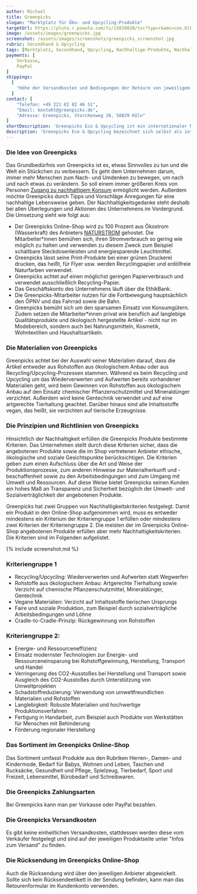 ```yaml
---
author: Michael
title: Greenpicks
slogan: "Marktplatz für Öko- und Upcycling-Produkte"
targetUrl: https://pluto.r.powuta.com/ts/i5038020/tsc?typ=r&amc=con.blbn.490871.505057.CRT3csrg6WW
image: /assets/images/greenpicks.jpg
screenshot: /assets/images/screenshots/greenpicks_screenshot.jpg
rubric: Secondhand & Upcycling
tags: [Marktplatz, Secondhand, Upcycling, Nachhaltige-Produkte, Nachhaltiger-Lebensstil]
payments: [
    Vorkasse,
    PayPal
]
shippings:
  [
    "Höhe der Versandkosten und Bedingungen der Retoure von jeweiligem Anbieter abhängig"
  ]
contact: [
    "Telefon: +49 221 82 82 46 51",
    "Email: kontakt@greenpicks.de",
    "Adresse: Greenpicks, Storchenweg 26, 50829 Köln"
]
shortDescription: 'Greenpicks Eco & Upcycling ist ein internationaler Marktplatz für vielfältige Produkte aus den Bereichen Bio, Green Lifestyle, Upcycling, Eco-Design und Fashion.'
description: 'Greenpicks Eco & Upcycling bezeichnet sich selbst als internationalen Marktplatz für vielfältige Produkte aus den Bereichen Bio, Green Lifestyle, Upcycling, Eco Design und Eco Fashion.'
---
```


### Die Idee von Greenpicks

Das Grundbedürfnis von Greenpicks ist es, etwas Sinnvolles zu tun und die Welt ein Stückchen zu verbessern. Es geht dem Unternehmen darum, immer mehr Menschen zum Nach- und Umdenken zu bewegen, um nach und nach etwas zu verändern. So soll einem immer größeren Kreis von Personen [Zugang zu nachhaltigem Konsum](https://www.greenpicks.de/de/ueber-uns) ermöglicht werden. Außerdem möchte Greenpicks durch Tipps und Vorschläge Anregungen für eine nachhaltige Lebensweise geben. Der Nachhaltigkeitsgedanke steht deshalb bei allen Überlegungen und Aktionen des Unternehmens im Vordergrund. Die Umsetzung sieht wie folgt aus:

- Der Greenpicks Online-Shop wird zu 100 Prozent aus Ökostrom (Wasserkraft) des Anbieters [NATURSTROM](https://gutes-gewissen.com/oekostrom-und-oekogas/Naturstrom/) gehostet. Die Mitarbeiter*innen bemühen sich, ihren Stromverbrauch so gering wie möglich zu halten und verwenden zu diesem Zweck zum Beispiel schaltbare Steckdosenleisten und energiesparende Leuchtmittel.
- Greenpicks lässt seine Print-Produkte bei einer grünen Druckerei drucken, das heißt, für Flyer usw. werden Recyclingpapier und erdölfreie Naturfarben verwendet.
- Greenpicks achtet auf einen möglichst geringen Papierverbrauch und verwendet ausschließlich Recycling-Papier.
- Das Geschäftskonto des Unternehmens läuft über die EthikBank.
- Die Greenpicks-Mitarbeiter nutzen für die Fortbewegung hauptsächlich den ÖPNV und das Fahrrad sowie die Bahn.
- Greenpicks bemüht sich um den sparsamen Einsatz von Konsumgütern. Zudem setzen die Mitarbeiter*innen privat wie beruflich auf langlebige Qualitätsprodukte und ökologisch hergestellte Artikel - nicht nur im Modebereich, sondern auch bei Nahrungsmitteln, Kosmetik, Wohntextilien und Haushaltsartikeln.

### Die Materialien von Greenpicks 

Greenpicks achtet bei der Auswahl seiner Materialien darauf, dass die Artikel entweder aus Rohstoffen aus ökologischem Anbau oder aus Recycling/Upcycling-Prozessen stammen. Während es beim Recycling und Upcycling um das Wiederverwerten und Aufwerten bereits vorhandener Materialien geht, wird beim Gewinnen von Rohstoffen aus ökologischem Anbau auf den Einsatz chemischer Pflanzenschutzmittel und Mineraldünger verzichtet. Außerdem wird keine Gentechnik verwendet und auf eine artgerechte Tierhaltung geachtet. Darüber hinaus sind alle Inhaltsstoffe vegan, das heißt, sie verzichten auf tierische Erzeugnisse.

### Die Prinzipien und Richtlinien von Greenpicks 

Hinsichtlich der Nachhaltigkeit erfüllen die Greenpicks Produkte bestimmte Kriterien. Das Unternehmen stellt durch diese Kriterien sicher, dass die angebotenen Produkte sowie die im Shop vertretenen Anbieter ethische, ökologische und soziale Gesichtspunkte berücksichtigen. Die Kriterien geben zum einen Aufschluss über die Art und Weise der Produktionsprozesse, zum anderen Hinweise zur Materialherkunft und -beschaffenheit sowie zu den Arbeitsbedingungen und zum Umgang mit Umwelt und Ressourcen. Auf diese Weise bietet Greenpicks seinen Kunden ein hohes Maß an Transparenz und Sicherheit bezüglich der Umwelt- und Sozialverträglichkeit der angebotenen Produkte.

Greenpicks hat zwei Gruppen von Nachhaltigkeitskriterien festgelegt. Damit ein Produkt in den Online-Shop aufgenommen wird, muss es entweder mindestens ein Kriterium der Kriteriengruppe 1 erfüllen oder mindestens zwei Kriterien der Kriteriengruppe 2. Die meisten der im Greenpicks Online-Shop angebotenen Produkte erfüllen aber mehr Nachhaltigkeitskriterien. Die Kriterien sind im Folgenden aufgelistet.

{% include screenshot.md %}

### Kriteriengruppe 1

- Recycling/Upcycling: Wiederverwerten und Aufwerten statt Wegwerfen
- Rohstoffe aus ökologischem Anbau: Artgerechte Tierhaltung sowie Verzicht auf chemische Pflanzenschutzmittel, Mineraldünger, Gentechnik
- Vegane Materialien: Verzicht auf Inhaltsstoffe tierischen Ursprungs
- Faire und soziale Produktion, zum Beispiel durch sozialverträgliche Arbeitsbedingungen und Löhne
- Cradle-to-Cradle-Prinzip: Rückgewinnung von Rohstoffen

### Kriteriengruppe 2:

- Energie- und Ressourceneffizienz
- Einsatz modernster Technologien zur Energie- und Ressourceneinsparung bei Rohstoffgewinnung, Herstellung, Transport und Handel
- Verringerung des CO2-Ausstoßes bei Herstellung und Transport sowie Ausgleich des CO2-Ausstoßes durch Unterstützung von Umweltprojekten 
- Schadstoffreduzierung: Verwendung von umweltfreundlichen Materialien und Rohstoffen
- Langlebigkeit: Robuste Materialien und hochwertige Produktionsverfahren
- Fertigung in Handarbeit, zum Beispiel auch Produkte von Werkstätten für Menschen mit Behinderung
- Förderung regionaler Herstellung

### Das Sortiment im Greenpicks Online-Shop

Das Sortiment umfasst Produkte aus den Rubriken Herren-, Damen- und Kindermode, Bedarf für Babys, Wohnen und Leben, Taschen und Rucksäcke, Gesundheit und Pflege, Spielzeug, Tierbedarf, Sport und Freizeit, Lebensmittel, Bürobedarf und Schreibwaren.

### Die Greenpicks Zahlungsarten

Bei Greenpicks kann man per Vorkasse oder PayPal bezahlen.

### Die Greenpicks Versandkosten

Es gibt keine einheitlichen Versandkosten, stattdessen werden diese vom Verkäufer festgelegt und sind auf der jeweiligen Produktseite unter "Infos zum Versand" zu finden.

### Die Rücksendung im Greenpicks Online-Shop

Auch die Rücksendung wird über den jeweiligen Anbieter abgewickelt. Sollte sich kein Rücksendeetikett in der Sendung befinden, kann man das Retourenformular im Kundenkonto verwenden.